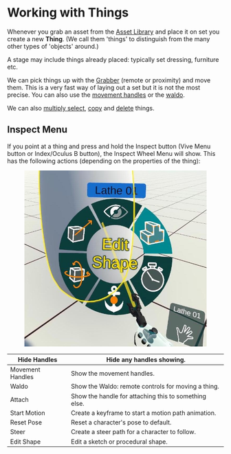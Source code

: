 # Working with Things

Whenever you grab an asset from the [Asset Library](../asset-library.md) and place it on set you create a new **Thing**. (We call them 'things' to distinguish from the many other types of 'objects' around.)

A stage may include things already placed: typically set dressing, furniture etc.&#x20;

We can pick things up with the [Grabber](../core-tools/grabber.md) (remote or proximity) and move them. This is a very fast way of laying out a set but it is not the most precise. You can also use the [movement handles](using-the-movement-handles.md) or the [waldo](moving-with-the-waldo.md).

We can also [multiply select](../core-tools/selector.md), [copy](../core-tools/duplicator.md) and [delete](../core-tools/destroyer.md) things.

## Inspect Menu

If you point at a thing and press and hold the Inspect button (Vive Menu button or Index/Oculus B button), the Inspect Wheel Menu will show. This has the following actions (depending on the properties of the thing):

<figure><img src="../../.gitbook/assets/DUMMY 2023-02-14 21-11-55 (1).jpg" alt=""><figcaption></figcaption></figure>

| Hide Handles     | Hide any handles showing.                             |
| ---------------- | ----------------------------------------------------- |
| Movement Handles | Show the movement handles.                            |
| Waldo            | Show the Waldo: remote controls for moving a thing.   |
| Attach           | Show the handle for attaching this to something else. |
| Start Motion     | Create a keyframe to start a motion path animation.   |
| Reset Pose       | Reset a character's pose to default.                  |
| Steer            | Create a steer path for a character to follow.        |
| Edit Shape       | Edit a sketch or procedural shape.                    |


